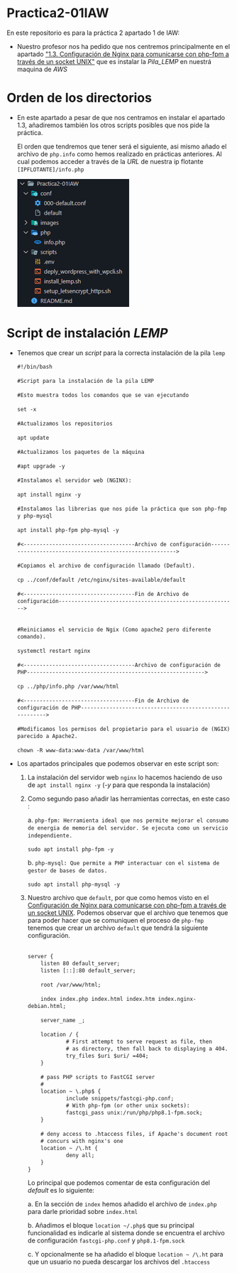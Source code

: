 # Practica2-01IAW
En este repositorio es para la práctica 2 apartado 1 de IAW:

- Nuestro profesor nos ha pedido que nos centremos principalmente en el apartado ["1.3. Configuración de Nginx para comunicarse con php-fpm a través de un socket UNIX"](https://josejuansanchez.org/iaw/practica-02-01-teoria/index.html#configuración-de-nginx-para-comunicarse-con-php-fpm-a-través-de-un-socket-unix) que es instalar la *_Pila_LEMP_* en nuestrá maquina de *_AWS_*



# Orden de los directorios

- En este apartado a pesar de que nos centramos en instalar el apartado 1.3, añadiremos también los otros scripts posibles que nos pide la práctica.

    El orden que tendremos que tener será el siguiente, asi mismo añado el archivo de `php.info` como hemos realizado en prácticas anteriores. Al cual podemos acceder a través de la *_URL_* de nuestra ip flotante `[IPFLOTANTE]/info.php`

    ![](images/cap1.png)


# Script de instalación *_LEMP_*

- Tenemos que crear un *_script_* para la correcta instalación de la pila `lemp`

    ```
    #!/bin/bash

    #Script para la instalación de la pila LEMP
    
    #Esto muestra todos los comandos que se van ejecutando

    set -x 

    #Actualizamos los repositorios

    apt update

    #Actualizamos los paquetes de la máquina 

    #apt upgrade -y

    #Instalamos el servidor web (NGINX):

    apt install nginx -y 

    #Instalamos las librerias que nos pide la práctica que son php-fmp y php-mysql 

    apt install php-fpm php-mysql -y

    #<-----------------------------------Archivo de configuración-------------------------------------------------------->

    #Copiamos el archivo de configuración llamado (Default).

    cp ../conf/default /etc/nginx/sites-available/default

    #<-----------------------------------Fin de Archivo de configuración-------------------------------------------------------->


    #Reiniciamos el servicio de Ngix (Como apache2 pero diferente comando).

    systemctl restart nginx

    #<-----------------------------------Archivo de configuración de PHP-------------------------------------------------------->

    cp ../php/info.php /var/www/html

    #<-----------------------------------Fin de Archivo de configuración de PHP-------------------------------------------------------->

    #Modificamos los permisos del propietario para el usuario de (NGIX) parecido a Apache2.

    chown -R www-data:www-data /var/www/html
    
    ```

- Los apartados principales que podemos observar en este script son:

    1. La instalación del servidor web `nginx` lo hacemos haciendo de uso de `apt install nginx -y` (*-y* para que responda la instalación)

    2. Como segundo paso añadir las herramientas correctas, en este caso :

        a. `php-fpm: Herramienta ideal que nos permite mejorar el consumo de energia de memoria del servidor. Se ejecuta como un servicio independiente.`

        `sudo apt install php-fpm -y`

        b. `php-mysql: Que permite a PHP interactuar con el sistema de gestor de bases de datos.`

        `sudo apt install php-mysql -y`
    
    3. Nuestro archivo que `default`, por que como hemos visto en el [Configuración de Nginx para comunicarse con php-fpm a través de un socket UNIX](https://josejuansanchez.org/iaw/practica-02-01-teoria/index.html#configuración-de-nginx-para-comunicarse-con-php-fpm-a-través-de-un-socket-unix). Podemos observar que el archivo que tenemos que para poder hacer que se comuniquen el proceso de `php-fmp` tenemos que crear un archivo `default` que tendrá la siguiente configuración.


        ```
        
        server {
            listen 80 default_server;
            listen [::]:80 default_server;

            root /var/www/html;

            index index.php index.html index.htm index.nginx-debian.html;

            server_name _;

            location / {
                    # First attempt to serve request as file, then
                    # as directory, then fall back to displaying a 404.
                    try_files $uri $uri/ =404;
            }

            # pass PHP scripts to FastCGI server
            #
            location ~ \.php$ {
                    include snippets/fastcgi-php.conf;
                    # With php-fpm (or other unix sockets):
                    fastcgi_pass unix:/run/php/php8.1-fpm.sock;
            }

            # deny access to .htaccess files, if Apache's document root
            # concurs with nginx's one
            location ~ /\.ht {
                    deny all;
            }
        }
        ```
        Lo principal que podemos comentar de esta configuración del *_default_* es lo siguiente:

        a. En la sección de `index` hemos añadido el archivo de `index.php` para darle prioridad sobre `index.html`


        b. Añadimos el bloque `location ~/.php$` que su principal funcionalidad es indicarle al sistema donde se encuentra el archivo de configuración `fastcgi-php.conf` y `php8.1-fpm.sock`

        c. Y opcionalmente se ha añadido el bloque `location ~ /\.ht` para que un usuario no pueda descargar los archivos del `.htaccess`